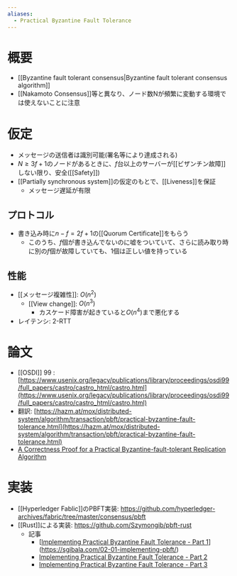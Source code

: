 ```yaml
---
aliases:
  - Practical Byzantine Fault Tolerance
---
```

# 概要
- [[Byzantine fault tolerant consensus|Byzantine fault tolerant consensus algorithm]]
- [[Nakamoto Consensus]]等と異なり、ノード数Nが頻繁に変動する環境では使えないことに注意
# 仮定
- メッセージの送信者は識別可能(署名等により達成される)
- $N \ge 3f+1$のノードがあるときに、$f$台以上のサーバーが[[ビザンチン故障]]しない限り、安全([[Safety]])
- [[Partially synchronous system]]の仮定のもとで、[[Liveness]]を保証
	- メッセージ遅延が有限
## プロトコル
- 書き込み時に$n - f = 2f + 1$の[[Quorum Certificate]]をもらう
	- このうち、$f$個が書き込んでないのに嘘をついていて、さらに読み取り時に別の$f$個が故障していても、1個は正しい値を持っている

## 性能
-  [[メッセージ複雑性]]: $O(n^2)$
	- [[View change]]: $O(n^3)$
		- カスケード障害が起きていると$O(n^4)$まで悪化する
- レイテンシ: 2-RTT
# 論文
- [[OSDI]] 99 : [https://www.usenix.org/legacy/publications/library/proceedings/osdi99/full_papers/castro/castro_html/castro.html](https://www.usenix.org/legacy/publications/library/proceedings/osdi99/full_papers/castro/castro_html/castro.html)
- 翻訳: [https://hazm.at/mox/distributed-system/algorithm/transaction/pbft/practical-byzantine-fault-tolerance.html](https://hazm.at/mox/distributed-system/algorithm/transaction/pbft/practical-byzantine-fault-tolerance.html)
- [A Correctness Proof for a Practical Byzantine-fault-tolerant Replication Algorithm](https://pmg.csail.mit.edu/~castro/tm590.pdf)
# 実装
- [[Hyperledger Fablic]]のPBFT実装: https://github.com/hyperledger-archives/fabric/tree/master/consensus/pbft
- [[Rust]]による実装: https://github.com/Szymongib/pbft-rust
	- 記事
		- [[Implementing Practical Byzantine Fault Tolerance - Part 1](https://sgibala.com/02-01-implementing-pbft/)](https://sgibala.com/02-01-implementing-pbft/)
		- [Implementing Practical Byzantine Fault Tolerance - Part 2](https://sgibala.com/02-02-implementing-pbft/)
		- [Implementing Practical Byzantine Fault Tolerance - Part 3](https://sgibala.com/02-03-implementing-pbft/)
